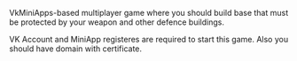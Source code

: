 VkMiniApps-based multiplayer game where you should build base that must be protected by your weapon and other defence buildings.

VK Account and MiniApp registeres are required to start this game. Also you should have domain with certificate.

